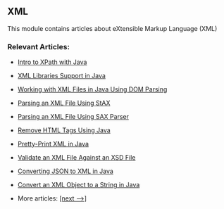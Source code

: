 ## XML

This module contains articles about eXtensible Markup Language (XML)

### Relevant Articles:
- [Intro to XPath with Java](https://www.baeldung.com/java-xpath)
- [XML Libraries Support in Java](https://www.baeldung.com/java-xml-libraries)
- [Working with XML Files in Java Using DOM Parsing](https://www.baeldung.com/java-xerces-dom-parsing)
- [Parsing an XML File Using StAX](https://www.baeldung.com/java-stax)
- [Parsing an XML File Using SAX Parser](https://www.baeldung.com/java-sax-parser)
- [Remove HTML Tags Using Java](https://www.baeldung.com/java-remove-html-tags)
- [Pretty-Print XML in Java](https://www.baeldung.com/java-pretty-print-xml)
- [Validate an XML File Against an XSD File](https://www.baeldung.com/java-validate-xml-xsd)
- [Converting JSON to XML in Java](https://www.baeldung.com/java-convert-json-to-xml)
- [Convert an XML Object to a String in Java](https://www.baeldung.com/java-convert-xml-object-string)

- More articles: [[next -->]](../xml-2)
